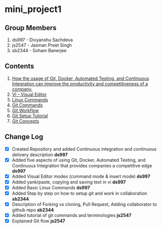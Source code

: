 # mini_project1

## Group Members

1. ds997 - Divyanshu Sachdeva
2. js2547 - Jasman Preet Singh 
3. sb2344 - Soham Banerjee

## Contents

1. [How the usage of Git, Docker, Automated Testing, and Continuous Integration can improve the productivity and competitiveness of a company.](ci-cd-usage.md)
2. [VI - Visual Editor](vi-tutorial.md)
3. [Linux Commands](linux-commands.md)
4. [Git Commands](gitcommands.md)
5. [Git Workflow](gitflow.md)
6. [Git Setup Tutorial](stepwise-git-tuitorial.md)
7. [Git Concepts](understanding-git-concepts.md)


## Change Log

- [x] Created Repository and added Continuous integration and continuous delivery description **ds997**
- [x] Added five aspects of using Git, Docker, Automated Testing, and Continuous Integration that provides companies a competitive edge **ds997**
- [x] Added Visual Editor modes (command mode & insert mode) **ds997**
- [x] Added yank/paste, copying and saving text in vi **ds997**
- [x] Added Basic Linux Commands **ds997**
- [x] Added Step by step on how to setup git and work in collaboration **sb2344**
- [x] Description of Forking vs cloning, Pull Request, Adding collaborator to github repo **sb2344**
- [x] Added tutorial of git commands and terminologies **js2547**
- [x] Explained Git flow **js2547**
